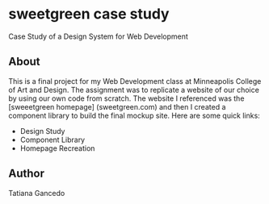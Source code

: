 # sweetgreen case study
Case Study of a Design System for Web Development

## About
This is a final project for my Web Development class at Minneapolis College of Art and Design. The assignment was to replicate a website of our choice by using our own code from scratch. The website I referenced was the [sweeetgreen homepage] (sweetgreen.com) and then I created a component library to build the final mockup site. Here are some quick links:

- Design Study
- Component Library
- Homepage Recreation

## Author
Tatiana Gancedo
